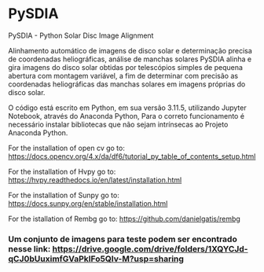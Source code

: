 # PySDIA
PySDIA - Python Solar Disc Image Alignment

Alinhamento automático de imagens de disco solar e determinação precisa de coordenadas heliográficas, análise de manchas solares
PySDIA alinha e gira imagens do disco solar obtidas por telescópios simples de pequena abertura com montagem variável, a fim de determinar com precisão as coordenadas heliográficas das manchas solares em imagens próprias do disco solar.

O código está escrito em Python, em sua versão 3.11.5, utilizando Jupyter Notebook, através do Anaconda Python, Para o correto funcionamento é necessário instalar bibliotecas que não sejam intrínsecas ao Projeto Anaconda Python.

For the installation of open cv go to: https://docs.opencv.org/4.x/da/df6/tutorial_py_table_of_contents_setup.html

For the installation of Hvpy go to: https://hvpy.readthedocs.io/en/latest/installation.html

For the installation of Sunpy go to: https://docs.sunpy.org/en/stable/installation.html

For the istallation of Rembg go to: https://github.com/danielgatis/rembg

### Um conjunto de imagens para teste podem ser encontrado nesse link: https://drive.google.com/drive/folders/1XQYCJd-qCJ0bUuximfGVaPklFo5QIv-M?usp=sharing
